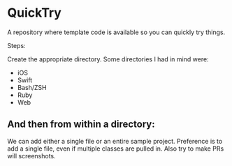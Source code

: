 # QuickTry
A repository where template code is available so you can quickly try things.

Steps: 

Create the appropriate directory. Some directories I had in mind were: 
- iOS
- Swift
- Bash/ZSH
- Ruby
- Web

And then from within a directory:
-


We can add either a single file or an entire sample project. 
Preference is to add a single file, even if multiple classes are pulled in.
Also try to make PRs will screenshots. 
